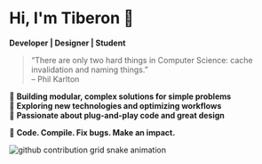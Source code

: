 # Hi, I'm Tiberon 👋  

**Developer | Designer | Student**  

> “There are only two hard things in Computer Science: cache invalidation and naming things.”  
> – Phil Karlton  

🔹 **Building modular, complex solutions for simple problems**  
🔹 **Exploring new technologies and optimizing workflows**  
🔹 **Passionate about plug-and-play code and great design**  

🚀 **Code. Compile. Fix bugs. Make an impact.**  

<picture>
  <source media="(prefers-color-scheme: dark)" srcset="https://raw.githubusercontent.com/Tiberon-Kuiper/Tiberon-Kuiper/output/github-contribution-grid-snake-dark.svg">
  <source media="(prefers-color-scheme: light)" srcset="https://raw.githubusercontent.com/Tiberon-Kuiper/Tiberon-Kuiper/output/github-contribution-grid-snake.svg">
  <img alt="github contribution grid snake animation" src="https://raw.githubusercontent.com/plataTiberon-Kuiperne/Tiberon-Kuiper/output/github-contribution-grid-snake.svg">
</picture>

<!--
**Tiberon-Kuiper/Tiberon-Kuiper** is a ✨ _special_ ✨ repository because its `README.md` (this file) appears on your GitHub profile.

Here are some ideas to get you started:

- 🔭 I’m currently working on ...
- 🌱 I’m currently learning ...
- 👯 I’m looking to collaborate on ...
- 🤔 I’m looking for help with ...
- 💬 Ask me about ...
- 📫 How to reach me: ...
- 😄 Pronouns: ...
- ⚡ Fun fact: ...
-->
